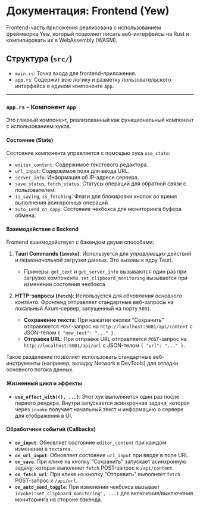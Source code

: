 # Документация: Frontend (Yew)

Frontend-часть приложения реализована с использованием фреймворка Yew, который позволяет писать веб-интерфейсы на Rust и компилировать их в WebAssembly (WASM).

## Структура (`src/`)

*   `main.rs`: Точка входа для frontend-приложения.
*   `app.rs`: Содержит всю логику и разметку пользовательского интерфейса в едином компоненте `App`.

--- 

### `app.rs` - Компонент `App`

Это главный компонент, реализованный как функциональный компонент с использованием хуков.

#### Состояние (State)

Состояние компонента управляется с помощью хука `use_state`:

*   `editor_content`: Содержимое текстового редактора.
*   `url_input`: Содержимое поля для ввода URL.
*   `server_info`: Информация об IP-адресе сервера.
*   `save_status`, `fetch_status`: Статусы операций для обратной связи с пользователем.
*   `is_saving`, `is_fetching`: Флаги для блокировки кнопок во время выполнения асинхронных операций.
*   `auto_send_on_copy`: Состояние чекбокса для мониторинга буфера обмена.

#### Взаимодействие с Backend

Frontend взаимодействует с бэкендом двумя способами:

1.  **Tauri Commands (`invoke`)**: Используется для *управляющих* действий и *первоначальной* загрузки данных. Это вызовы к ядру Tauri.
    *   Примеры: `get_text` и `get_server_info` вызываются один раз при загрузке компонента. `set_clipboard_monitoring` вызывается при изменении состояния чекбокса.

2.  **HTTP-запросы (`fetch`)**: Используется для *обновления основного контента*. Фронтенд отправляет стандартные веб-запросы на локальный Axum-сервер, запущенный на порту `5001`.
    *   **Сохранение текста**: При нажатии кнопки "Сохранить" отправляется `POST`-запрос на `http://localhost:5001/api/content` с JSON-телом `{ "new_text": "..." }`.
    *   **Отправка URL**: При отправке URL отправляется `POST`-запрос на `http://localhost:5001/api/url` с JSON-телом `{ "url": "..." }`.

Такое разделение позволяет использовать стандартные веб-инструменты (например, вкладку Network в DevTools) для отладки основного потока данных.

#### Жизненный цикл и эффекты

*   **`use_effect_with((), ...)`**: Этот хук выполняется один раз после первого рендера. Внутри запускается асинхронная задача, которая через `invoke` получает начальный текст и информацию о сервере для отображения в UI.

#### Обработчики событий (Callbacks)

*   **`on_input`**: Обновляет состояние `editor_content` при каждом изменении в `textarea`.
*   **`on_url_input`**: Обновляет состояние `url_input` при вводе в поле URL.
*   **`on_save`**: При клике на кнопку "Сохранить" запускает асинхронную задачу, которая выполняет `fetch` POST-запрос к `/api/content`.
*   **`on_fetch_url`**: При клике на кнопку "Отправить" выполняет `fetch` POST-запрос к `/api/url`.
*   **`on_auto_send_toggle`**: При изменении чекбокса вызывает `invoke('set_clipboard_monitoring', ...)` для включения/выключения мониторинга на стороне бэкенда.
